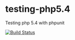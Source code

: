 testing-php5.4
==============

Testing php 5.4 with phpunit

[![Build Status](https://secure.travis-ci.org/sinevar/testing-php5.4.png)](http://travis-ci.org/sinevar/testing-php5.4)
